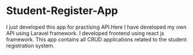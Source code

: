 # Student-Register-App
I just developed this app for practising API.Here I have developed my own API using Laravel framework.
I developed frontend using react js framework.
This app contains all CRUD applications related to the student registration system.
